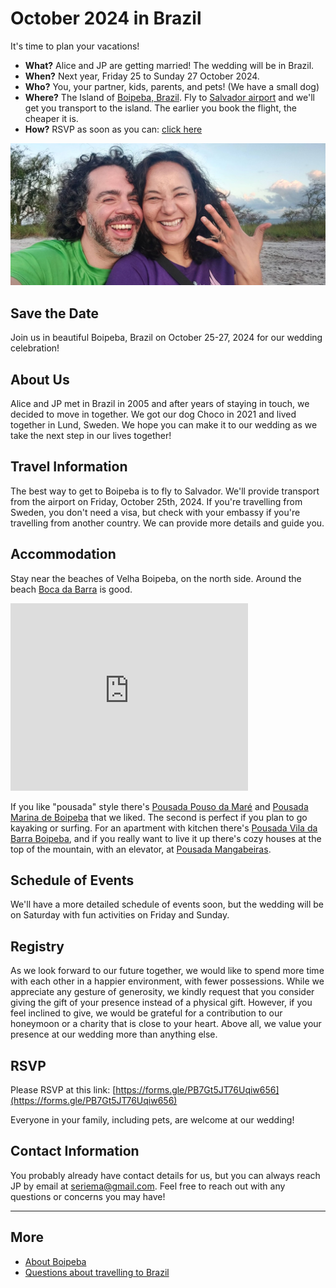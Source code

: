# October 2024 in Brazil

It's time to plan your vacations!

* **What?** Alice and JP are getting married! The wedding will be in Brazil.
* **When?** Next year, Friday 25 to Sunday 27 October 2024.
* **Who?** You, your partner, kids, parents, and pets! (We have a small dog)
* **Where?** The Island of [Boipeba, Brazil](https://goo.gl/maps/Gyozhw6E7Wx376dP8). Fly to [Salvador airport](https://goo.gl/maps/AFwTTmQ3w5ELiNnr8) and we'll get you transport to the island. The earlier you book the flight, the cheaper it is.
* **How?** RSVP as soon as you can: [click here](https://forms.gle/PB7Gt5JT76Uqiw656)

![Alice showing off her engagement ring made of coconut fibers](getting-engaged.jpg)

## Save the Date

Join us in beautiful Boipeba, Brazil on October 25-27, 2024 for our wedding celebration!

## About Us

Alice and JP met in Brazil in 2005 and after years of staying in touch, we decided to move in together. We got our dog Choco in 2021 and lived together in Lund, Sweden. We hope you can make it to our wedding as we take the next step in our lives together!

## Travel Information

The best way to get to Boipeba is to fly to Salvador. We'll provide transport from the airport on Friday, October 25th, 2024. If you're travelling from Sweden, you don't need a visa, but check with your embassy if you're travelling from another country. We can provide more details and guide you.

## Accommodation

Stay near the beaches of Velha Boipeba, on the north side. Around the beach [Boca da Barra](https://goo.gl/maps/tJuJ45CgrtzN98vB7) is good.

<iframe src="https://www.google.com/maps/embed?pb=!1m14!1m8!1m3!1d14842.75796451245!2d-38.932987384346916!3d-13.586292010823989!3m2!1i1024!2i768!4f13.1!3m3!1m2!1s0x73e61b88b1de1a5%3A0x5b5b68da70db5e03!2sPraia%20Boca%20da%20Barra!5e1!3m2!1sen!2sse!4v1681123068505!5m2!1sen!2sse" width="380" height="300" style="border:0;" allowfullscreen="" loading="lazy" referrerpolicy="no-referrer-when-downgrade"></iframe>

If you like "pousada" style there's [Pousada Pouso da Maré](https://goo.gl/maps/N3p6NQ7C7sP2BiC56) and [Pousada Marina de Boipeba](https://goo.gl/maps/h3ou3yWtppK3FgUU8) that we liked. The second is perfect if you plan to go kayaking or surfing. For an apartment with kitchen there's [Pousada Vila da Barra Boipeba](https://goo.gl/maps/hgGJsdCp73HNeRp56), and if you really want to live it up there's cozy houses at the top of the mountain, with an elevator, at [Pousada Mangabeiras](https://goo.gl/maps/Bh4mY6bEr8FXrpqA9).

## Schedule of Events

We'll have a more detailed schedule of events soon, but the wedding will be on Saturday with fun activities on Friday and Sunday.

## Registry

As we look forward to our future together, we would like to spend more time with each other in a happier environment, with fewer possessions. While we appreciate any gesture of generosity, we kindly request that you consider giving the gift of your presence instead of a physical gift. However, if you feel inclined to give, we would be grateful for a contribution to our honeymoon or a charity that is close to your heart. Above all, we value your presence at our wedding more than anything else.

## RSVP

Please RSVP at this link: [https://forms.gle/PB7Gt5JT76Uqiw656](https://forms.gle/PB7Gt5JT76Uqiw656)

Everyone in your family, including pets, are welcome at our wedding!

## Contact Information

You probably already have contact details for us, but you can always reach JP by email at seriema@gmail.com. Feel free to reach out with any questions or concerns you may have!

---

## More

* [About Boipeba](about_boipeba.md)
* [Questions about travelling to Brazil](FAQ.md)
